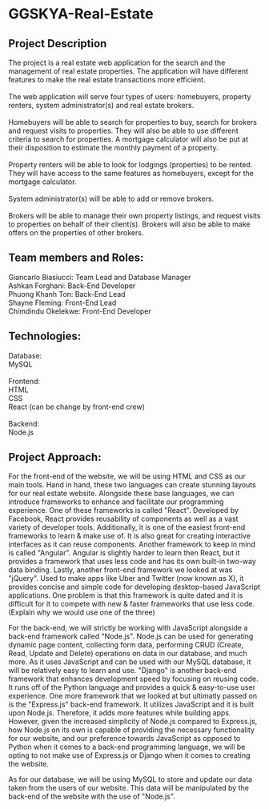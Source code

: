 # GGSKYA-Real-Estate

## Project Description
The project is a real estate web application for the search and the management of real estate properties. The application will have different features to make the real estate transactions more efficient.\
\
The web application will serve four types of users: homebuyers, property renters, system administrator(s) and real estate brokers.\
\
Homebuyers will be able to search for properties to buy, search for brokers and request visits to properties. They will also be able to use different criteria to search for properties. A mortgage calculator will also be put at their disposition to estimate the monthly payment of a property. \
\
Property renters will be able to look for lodgings (properties) to be rented. They will have access to the same features as homebuyers, except for the mortgage calculator. \
\
System administrator(s) will be able to add or remove brokers.\
\
Brokers will be able to manage their own property listings, and request visits to properties on behalf of their client(s). Brokers will also be able to make offers on the properties of other brokers. 



## Team members and Roles:
Giancarlo Biasiucci: Team Lead and Database Manager \
Ashkan Forghani: Back-End Developer \
Phuong Khanh Ton: Back-End Lead \
Shayne Fleming: Front-End Lead \
Chimdindu Okelekwe: Front-End Developer

## Technologies:

Database:\
MySQL\
\
Frontend:\
HTML\
CSS\
React (can be change by front-end crew)\
\
Backend:\
Node.js


## Project Approach: 
For the front-end of the website, we will be using HTML and CSS as our main tools. Hand in hand, these two languages can create stunning layouts for our real estate website. Alongside these base languages, we can introduce frameworks to enhance and facilitate our programming experience. One of these frameworks is called "React". Developed by Facebook, React provides reusability of components as well as a vast variety of developer tools. Additionally, it is one of the easiest front-end frameworks to learn & make use of. It is also great for creating interactive interfaces as it can reuse components. Another framework to keep in mind is called "Angular". Angular is slightly harder to learn then React, but it provides a framework that uses less code and has its own built-in two-way data binding. Lastly, another front-end framework we looked at was "jQuery". Used to make apps like Uber and Twitter (now known as X), it provides concise and simple code for developing desktop-based JavaScript applications. One problem is that this framework is quite dated and it is difficult for it to compete with new & faster frameworks that use less code. (Explain why we would use one of the three)

For the back-end, we will strictly be working with JavaScript alongside a back-end framework called "Node.js". Node.js can be used for generating dynamic page content, collecting form data, performing CRUD (Create, Read, Update and Delete) operations on data in our database, and much more. As it uses JavaScript and can be used with our MySQL database, it will be relatively easy to learn and use. "Django" is another back-end framework that enhances development speed by focusing on reusing code. It runs off of the Python language and provides a quick & easy-to-use user experience. One more framework that we looked at but ultimatly passed on is the "Express.js" back-end framework. It utilizes JavaScript and it is built upon Node.js. Therefore, it adds more features while building apps. However, given the increased simplicity of Node.js compared to Express.js, how Node.js on its own is capable of providing the necessary functionality for our website, and our preference towards JavaScript as opposed to Python when it comes to a back-end programming language, we will be opting to not make use of Express.js or Django when it comes to creating the website.

As for our database, we will be using MySQL to store and update our data taken from the users of our website. This data will be manipulated by the back-end of the website with the use of "Node.js".




